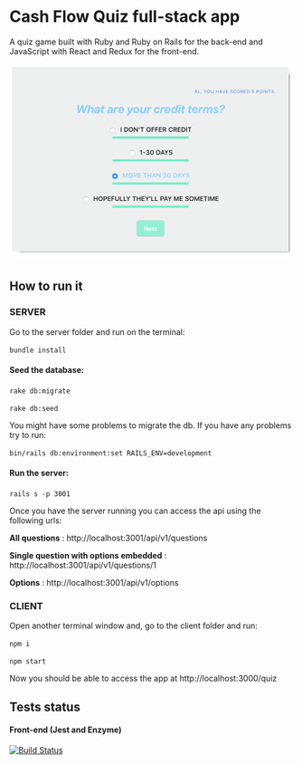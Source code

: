 # Cash Flow Quiz full-stack app

A quiz game built with Ruby and Ruby on Rails for the back-end and JavaScript with React and Redux for the front-end.

![Cash Flow Quiz](/readme_images/app_sample.png)

## How to run it

### SERVER

Go to the server folder and run on the terminal:

```bundle install ```

 #### Seed the database:

```rake db:migrate```

```rake db:seed ```

You might have some problems to migrate the db. If you have any problems try to run:

```bin/rails db:environment:set RAILS_ENV=development ```

#### Run the server:

```rails s -p 3001 ```

Once you have the server running you can access the api using the following urls:

**All questions** :
http://localhost:3001/api/v1/questions

**Single question with options embedded** :
http://localhost:3001/api/v1/questions/1

**Options** :
http://localhost:3001/api/v1/options


### CLIENT

Open another terminal window and, go to the client folder and run:

```npm i ```

```npm start ```

Now you should be able to access the app at http://localhost:3000/quiz

## Tests status

#### Front-end (Jest and Enzyme)

[![Build Status](https://travis-ci.org/VladmirVolgen/cash-flow-quiz.svg?branch=master)](https://travis-ci.org/VladmirVolgen/cash-flow-quiz)


